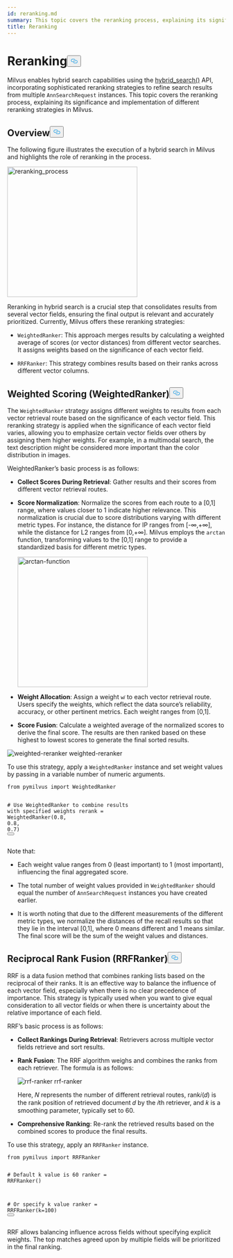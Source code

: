 ```yaml
---
id: reranking.md
summary: This topic covers the reranking process, explaining its significance and implementation of two reranking methods.
title: Reranking
---
```


<h1 id="Reranking" class="common-anchor-header">Reranking<button data-href="#Reranking" class="anchor-icon" translate="no">
      <svg translate="no"
        aria-hidden="true"
        focusable="false"
        height="20"
        version="1.1"
        viewBox="0 0 16 16"
        width="16"
      >
        <path
          fill="#0092E4"
          fill-rule="evenodd"
          d="M4 9h1v1H4c-1.5 0-3-1.69-3-3.5S2.55 3 4 3h4c1.45 0 3 1.69 3 3.5 0 1.41-.91 2.72-2 3.25V8.59c.58-.45 1-1.27 1-2.09C10 5.22 8.98 4 8 4H4c-.98 0-2 1.22-2 2.5S3 9 4 9zm9-3h-1v1h1c1 0 2 1.22 2 2.5S13.98 12 13 12H9c-.98 0-2-1.22-2-2.5 0-.83.42-1.64 1-2.09V6.25c-1.09.53-2 1.84-2 3.25C6 11.31 7.55 13 9 13h4c1.45 0 3-1.69 3-3.5S14.5 6 13 6z"
        ></path>
      </svg>
    </button></h1><p>Milvus enables hybrid search capabilities using the <a href="https://milvus.io/api-reference/pymilvus/v2.4.x/ORM/Collection/hybrid_search.md">hybrid_search()</a> API, incorporating sophisticated reranking strategies to refine search results from multiple <code translate="no">AnnSearchRequest</code> instances. This topic covers the reranking process, explaining its significance and implementation of different reranking strategies in Milvus.</p>
<h2 id="Overview" class="common-anchor-header">Overview<button data-href="#Overview" class="anchor-icon" translate="no">
      <svg translate="no"
        aria-hidden="true"
        focusable="false"
        height="20"
        version="1.1"
        viewBox="0 0 16 16"
        width="16"
      >
        <path
          fill="#0092E4"
          fill-rule="evenodd"
          d="M4 9h1v1H4c-1.5 0-3-1.69-3-3.5S2.55 3 4 3h4c1.45 0 3 1.69 3 3.5 0 1.41-.91 2.72-2 3.25V8.59c.58-.45 1-1.27 1-2.09C10 5.22 8.98 4 8 4H4c-.98 0-2 1.22-2 2.5S3 9 4 9zm9-3h-1v1h1c1 0 2 1.22 2 2.5S13.98 12 13 12H9c-.98 0-2-1.22-2-2.5 0-.83.42-1.64 1-2.09V6.25c-1.09.53-2 1.84-2 3.25C6 11.31 7.55 13 9 13h4c1.45 0 3-1.69 3-3.5S14.5 6 13 6z"
        ></path>
      </svg>
    </button></h2><p>The following figure illustrates the execution of a hybrid search in Milvus and highlights the role of reranking in the process.</p>
<p><img translate="no" src="/docs/v2.4.x/assets/multi-vector-rerank.png" alt="reranking_process" width="300"/></p>
<p>Reranking in hybrid search is a crucial step that consolidates results from several vector fields, ensuring the final output is relevant and accurately prioritized. Currently, Milvus offers these reranking strategies:</p>
<ul>
<li><p><code translate="no">WeightedRanker</code>: This approach merges results by calculating a weighted average of scores (or vector distances) from different vector searches. It assigns weights based on the significance of each vector field.</p></li>
<li><p><code translate="no">RRFRanker</code>: This strategy combines results based on their ranks across different vector columns.</p></li>
</ul>
<h2 id="Weighted-Scoring-WeightedRanker" class="common-anchor-header">Weighted Scoring (WeightedRanker)<button data-href="#Weighted-Scoring-WeightedRanker" class="anchor-icon" translate="no">
      <svg translate="no"
        aria-hidden="true"
        focusable="false"
        height="20"
        version="1.1"
        viewBox="0 0 16 16"
        width="16"
      >
        <path
          fill="#0092E4"
          fill-rule="evenodd"
          d="M4 9h1v1H4c-1.5 0-3-1.69-3-3.5S2.55 3 4 3h4c1.45 0 3 1.69 3 3.5 0 1.41-.91 2.72-2 3.25V8.59c.58-.45 1-1.27 1-2.09C10 5.22 8.98 4 8 4H4c-.98 0-2 1.22-2 2.5S3 9 4 9zm9-3h-1v1h1c1 0 2 1.22 2 2.5S13.98 12 13 12H9c-.98 0-2-1.22-2-2.5 0-.83.42-1.64 1-2.09V6.25c-1.09.53-2 1.84-2 3.25C6 11.31 7.55 13 9 13h4c1.45 0 3-1.69 3-3.5S14.5 6 13 6z"
        ></path>
      </svg>
    </button></h2><p>The <code translate="no">WeightedRanker</code> strategy assigns different weights to results from each vector retrieval route based on the significance of each vector field. This reranking strategy is applied when the significance of each vector field varies, allowing you to emphasize certain vector fields over others by assigning them higher weights. For example, in a multimodal search, the text description might be considered more important than the color distribution in images.</p>
<p>WeightedRanker’s basic process is as follows:</p>
<ul>
<li><p><strong>Collect Scores During Retrieval</strong>: Gather results and their scores from different vector retrieval routes.</p></li>
<li><p><strong>Score Normalization</strong>: Normalize the scores from each route to a [0,1] range, where values closer to 1 indicate higher relevance. This normalization is crucial due to score distributions varying with different metric types. For instance, the distance for IP ranges from [-∞,+∞], while the distance for L2 ranges from [0,+∞]. Milvus employs the <code translate="no">arctan</code> function, transforming values to the [0,1] range to provide a standardized basis for different metric types.</p>
<p><img translate="no" src="/docs/v2.4.x/assets/arctan.png" alt="arctan-function" width="300"/></p></li>
<li><p><strong>Weight Allocation</strong>: Assign a weight <code translate="no">w𝑖</code> to each vector retrieval route. Users specify the weights, which reflect the data source’s reliability, accuracy, or other pertinent metrics. Each weight ranges from [0,1].</p></li>
<li><p><strong>Score Fusion</strong>: Calculate a weighted average of the normalized scores to derive the final score. The results are then ranked based on these highest to lowest scores to generate the final sorted results.</p></li>
</ul>
<p>
  <span class="img-wrapper">
    <img translate="no" src="/docs/v2.4.x//assets/weighted-reranker.png" alt="weighted-reranker" class="doc-image" id="weighted-reranker" />
    <span>weighted-reranker</span>
  </span>
</p>
<p>To use this strategy, apply a <code translate="no">WeightedRanker</code> instance and set weight values by passing in a variable number of numeric arguments.</p>
<pre><code translate="no" class="language-python"><span class="hljs-keyword">from</span> pymilvus <span class="hljs-keyword">import</span> WeightedRanker

<span class="hljs-comment"># Use WeightedRanker to combine results with specified weights</span>
rerank = WeightedRanker(<span class="hljs-number">0.8</span>, <span class="hljs-number">0.8</span>, <span class="hljs-number">0.7</span>) 
<button class="copy-code-btn"></button></code></pre>
<p>Note that:</p>
<ul>
<li><p>Each weight value ranges from 0 (least important) to 1 (most important), influencing the final aggregated score.</p></li>
<li><p>The total number of weight values provided in <code translate="no">WeightedRanker</code> should equal the number of <code translate="no">AnnSearchRequest</code> instances you have created earlier.</p></li>
<li><p>It is worth noting that due to the different measurements of the different metric types, we normalize the distances of the recall results so that they lie in the interval [0,1], where 0 means different and 1 means similar. The final score will be the sum of the weight values and distances.</p></li>
</ul>
<h2 id="Reciprocal-Rank-Fusion-RRFRanker" class="common-anchor-header">Reciprocal Rank Fusion (RRFRanker)<button data-href="#Reciprocal-Rank-Fusion-RRFRanker" class="anchor-icon" translate="no">
      <svg translate="no"
        aria-hidden="true"
        focusable="false"
        height="20"
        version="1.1"
        viewBox="0 0 16 16"
        width="16"
      >
        <path
          fill="#0092E4"
          fill-rule="evenodd"
          d="M4 9h1v1H4c-1.5 0-3-1.69-3-3.5S2.55 3 4 3h4c1.45 0 3 1.69 3 3.5 0 1.41-.91 2.72-2 3.25V8.59c.58-.45 1-1.27 1-2.09C10 5.22 8.98 4 8 4H4c-.98 0-2 1.22-2 2.5S3 9 4 9zm9-3h-1v1h1c1 0 2 1.22 2 2.5S13.98 12 13 12H9c-.98 0-2-1.22-2-2.5 0-.83.42-1.64 1-2.09V6.25c-1.09.53-2 1.84-2 3.25C6 11.31 7.55 13 9 13h4c1.45 0 3-1.69 3-3.5S14.5 6 13 6z"
        ></path>
      </svg>
    </button></h2><p>RRF is a data fusion method that combines ranking lists based on the reciprocal of their ranks. It is an effective way to balance the influence of each vector field, especially when there is no clear precedence of importance. This strategy is typically used when you want to give equal consideration to all vector fields or when there is uncertainty about the relative importance of each field.</p>
<p>RRF’s basic process is as follows:</p>
<ul>
<li><p><strong>Collect Rankings During Retrieval</strong>: Retrievers across multiple vector fields retrieve and sort results.</p></li>
<li><p><strong>Rank Fusion</strong>: The RRF algorithm weighs and combines the ranks from each retriever. The formula is as follows:</p>
<p>
  <span class="img-wrapper">
    <img translate="no" src="/docs/v2.4.x//assets/rrf-ranker.png" alt="rrf-ranker" class="doc-image" id="rrf-ranker" />
    <span>rrf-ranker</span>
  </span>
</p>
<p>Here, 𝑁 represents the number of different retrieval routes, rank𝑖(𝑑) is the rank position of retrieved document 𝑑 by the 𝑖th retriever, and 𝑘 is a smoothing parameter, typically set to 60.</p></li>
<li><p><strong>Comprehensive Ranking</strong>: Re-rank the retrieved results based on the combined scores to produce the final results.</p></li>
</ul>
<p>To use this strategy, apply an <code translate="no">RRFRanker</code> instance.</p>
<pre><code translate="no" class="language-python"><span class="hljs-keyword">from</span> pymilvus <span class="hljs-keyword">import</span> RRFRanker

<span class="hljs-comment"># Default k value is 60</span>
ranker = RRFRanker()

<span class="hljs-comment"># Or specify k value</span>
ranker = RRFRanker(k=<span class="hljs-number">100</span>)
<button class="copy-code-btn"></button></code></pre>
<p>RRF allows balancing influence across fields without specifying explicit weights. The top matches agreed upon by multiple fields will be prioritized in the final ranking.</p>

